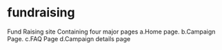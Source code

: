 # fundraising
Fund Raising site 
Containing four major pages
a.Home page.
b.Campaign Page.
c.FAQ Page
d.Campaign details page
